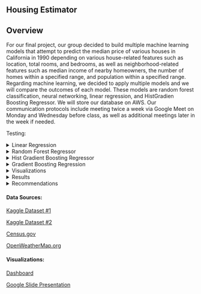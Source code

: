 
## Housing Estimator




## Overview
For our final project, our group decided to build multiple machine learning models that attempt to predict the median price of various houses in California in 1990 depending on various house-related features such as location, total rooms, and bedrooms, as well as neighborhood-related features such as median income of nearby homeowners, the number of homes within a specified range, and population within a specified range. Regarding machine learning, we decided to apply multiple models and we will compare the outcomes of each model. These models are random forest classification, neural networking, linear regression, and HistGradien Boosting Regressor. We will store our database on AWS. Our communication protocols include meeting twice a week via Google Meet on Monday and Wednesday before class, as well as additional meetings later in the week if needed. 



Testing: 

<details><summary>Linear Regression</summary>

<p>

![image](https://user-images.githubusercontent.com/98067116/183781387-3861e7ee-cdc1-43a3-90e9-358335a26505.png)

</p>
</details>


<details><summary>Random Forest Regressor</summary>

<p>

![image](https://user-images.githubusercontent.com/98067116/183781529-f9f2a22e-3dfc-4e6b-b475-868d1e2ed469.png)

</p>
</details>




<details><summary>Hist Gradient Boosting Regressor</summary>

<p>

![image](https://user-images.githubusercontent.com/98067116/183781742-f6ec4f46-e6c0-4943-988e-6b7c263a8cd1.png)



</p>
</details>


<details><summary>Gradient Boosting Regression</summary>

<p>

Enter infor here

</p>
</details>

<details><summary>Visualizations</summary>

<p>

![image](https://user-images.githubusercontent.com/98067116/183781913-c398ffbe-97f8-47a7-910e-74ae0a09246c.png)

</p>
</details>

<details><summary>Results</summary>

<p>

If editing, insert text here

</p>
</details>



<details><summary>Recommendations</summary>

<p>

If editing, insert text here


</p>
</details>



####  Data Sources:

[Kaggle Dataset #1](https://www.kaggle.com/datasets/camnugent/california-housing-prices)

[Kaggle Dataset #2](https://www.kaggle.com/datasets/camnugent/california-housing-feature-engineering?select=cal_populations_city.csv)

[Census.gov](https://api.census.gov/data/1990/cbp?get=GEO_TTL,EMP,ESTAB&for=county:*&in=state:06&key=)

[OpenWeatherMap.org](http://api.openweathermap.org/data/2.5/weather?units=Imperial&APPID=)

#### Visualizations: 

[Dashboard](https://public.tableau.com/views/Housing_Estimator/Housing_Estimator?:language=en-US&:display_count=n&:origin=viz_share_link)

[Google Slide Presentation](https://docs.google.com/presentation/d/1T7_yxJK3ywl04BYXVCxGlF-N4pR6hri29zj-ifyfONc/edit#slide=id.p)
